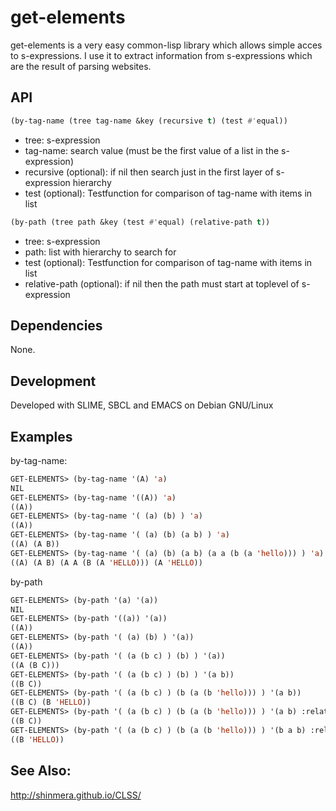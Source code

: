 # get-elements

get-elements is a very easy common-lisp library which allows simple acces to s-expressions.
I use it to extract information from s-expressions which are the result of parsing websites.


## API
```cl
(by-tag-name (tree tag-name &key (recursive t) (test #'equal))
```
* tree: s-expression
* tag-name: search value (must be the first value of a list in the s-expression)
* recursive (optional): if nil then search just in the first layer of s-expression hierarchy
* test (optional): Testfunction for comparison of tag-name with items in list

```cl
(by-path (tree path &key (test #'equal) (relative-path t))
```
* tree: s-expression
* path: list with hierarchy to search for
* test (optional): Testfunction for comparison of tag-name with items in list
* relative-path (optional): if nil then the path must start at toplevel of s-expression



## Dependencies
None.

## Development
Developed with SLIME, SBCL and EMACS on Debian GNU/Linux


## Examples

by-tag-name:

```cl
GET-ELEMENTS> (by-tag-name '(A) 'a)
NIL
GET-ELEMENTS> (by-tag-name '((A)) 'a)
((A))
GET-ELEMENTS> (by-tag-name '( (a) (b) ) 'a)
((A))
GET-ELEMENTS> (by-tag-name '( (a) (b) (a b) ) 'a)
((A) (A B))
GET-ELEMENTS> (by-tag-name '( (a) (b) (a b) (a a (b (a 'hello))) ) 'a)
((A) (A B) (A A (B (A 'HELLO))) (A 'HELLO))
```

by-path

```cl
GET-ELEMENTS> (by-path '(a) '(a))
NIL
GET-ELEMENTS> (by-path '((a)) '(a))
((A))
GET-ELEMENTS> (by-path '( (a) (b) ) '(a))
((A))
GET-ELEMENTS> (by-path '( (a (b c) ) (b) ) '(a))
((A (B C)))
GET-ELEMENTS> (by-path '( (a (b c) ) (b) ) '(a b))
((B C))
GET-ELEMENTS> (by-path '( (a (b c) ) (b (a (b 'hello))) ) '(a b))
((B C) (B 'HELLO))
GET-ELEMENTS> (by-path '( (a (b c) ) (b (a (b 'hello))) ) '(a b) :relative-path nil)
((B C))
GET-ELEMENTS> (by-path '( (a (b c) ) (b (a (b 'hello))) ) '(b a b) :relative-path nil)
((B 'HELLO))
```

## See Also:
http://shinmera.github.io/CLSS/
